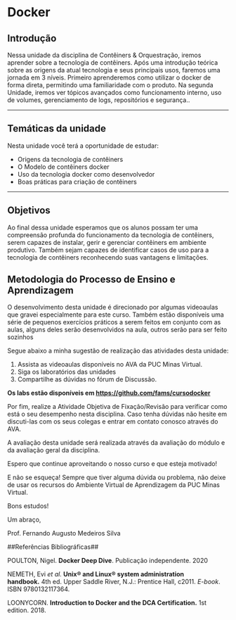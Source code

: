 # Docker

## Introdução
Nessa unidade da disciplina de Contêiners & Orquestração, iremos aprender sobre a tecnologia de contêiners. Após uma introdução teórica sobre as origens da atual tecnologia e seus principais usos, faremos uma jornada em 3 níveis. Primeiro aprenderemos como utilizar o docker de forma direta, permitindo uma familiaridade com o produto. Na segunda Unidade, iremos ver tópicos avançados como funcionamento interno, uso de volumes, gerenciamento de logs, repositórios e segurança..

---

## Temáticas da unidade

Nesta unidade você terá a oportunidade de estudar:

 - Origens da tecnologia de contêiners
 - O Modelo de contêiners docker
 - Uso da tecnologia docker como desenvolvedor
 - Boas práticas para criação de contêiners

---

## Objetivos

Ao final dessa unidade esperamos que os alunos possam ter uma compreensão profunda do funcionamento da tecnologia de contêiners, serem capazes de instalar, gerir e gerenciar contêiners em ambiente produtivo. Também sejam capazes de identificar casos de uso para a tecnologia de contêiners reconhecendo suas vantagens e limitações.

## Metodologia do Processo de Ensino e Aprendizagem

O desenvolvimento desta unidade é direcionado por algumas videoaulas que gravei especialmente para este curso. Também estão disponíveis uma série de pequenos exercícios práticos a serem feitos em conjunto com as aulas, alguns deles serão desenvolvidos na aula, outros serão para ser feito sozinhos

Segue abaixo a minha sugestão de realização das atividades desta unidade:

1. Assista as videoaulas disponíveis no AVA da PUC Minas Virtual.
2. Siga os laboratórios das unidades
3. Compartilhe as dúvidas no fórum de Discussão.
 
**Os labs estão disponíveis em https://github.com/fams/cursodocker**


Por fim, realize a Atividade Objetiva de Fixação/Revisão para verificar como está o seu desempenho nesta disciplina. Caso tenha dúvidas não hesite em discuti-las com os seus colegas e entrar em contato conosco através do AVA.

A avaliação desta unidade será realizada através da avaliação do módulo e da avaliação geral da disciplina.

Espero que continue aproveitando o nosso curso e que esteja motivado!

E não se esqueça! Sempre que tiver alguma dúvida ou problema, não deixe de usar os recursos do Ambiente Virtual de Aprendizagem da PUC Minas Virtual.

Bons estudos!

Um abraço,

Prof. Fernando Augusto Medeiros Silva

##Referências Bibliográficas##

POULTON, Nigel. **Docker Deep Dive**. Publicação independente. 2020

NEMETH, Evi *et al.* **Unix® and Linux® system administration handbook.** 4th ed. Upper Saddle River, N.J.: Prentice Hall, c2011. *E-book*. ISBN 9780132117364.

LOONYCORN. **Introduction to Docker and the DCA Certification.** 1st edition. 2018.
